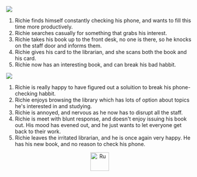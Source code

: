  <html>
  <body>
   
 <div id="media">
    <img src="https://78.media.tumblr.com/37a66fdcddcb310cb42fac867ca56a38/tumblr_pd7tj0g44P1xchmeyo2_1280.png" />
  </div>
  
  <ol>
  <li> Richie finds himself constantly checking his phone, and wants to fill this time more productively. </li>
   <li> Richie searches casually for something that grabs his interest.</li>
    <li> Richie takes his book up to the front desk, no one is there, so he knocks on the staff door and informs them.</li>
     <li> Richie gives his card to the librarian, and she scans both the book and his card. </li>
      <li> Richie now has an interesting book, and can break his bad habbit. </li>
  
  </ol>
  
   <div id="media">
    <img src="https://78.media.tumblr.com/779f65154f2cefd821001371b984adef/tumblr_pd7tkoSRLx1xchmeyo1_1280.png" />
  </div>
  
  <ol>
  <li> Richie is really happy to have figured out a soluition to break his phone-checking habbit. </li>
   <li> Richie enjoys browsing the library which has lots of option about topics he's interested in and studying.</li>
    <li> Richie is annoyed, and nervous as he now has to disrupt all the staff. </li>
     <li> Richie is meet with blunt response, and doesn't enjoy issuing his book out. His mood has evened out, and he just wants to let everyone get back to their work. </li>
      <li> Richie leaves the irritated librarian, and he is once again very happy. He has his new book, and no reason to check his phone. </li>
  
  </ol>
  
  <center>
  <p>
<a href="https://abirkett.github.io/interaction-projectone/">
<img border="0" alt="Ru" src="https://78.media.tumblr.com/c15d80ad445624304490c3f8eb358a0a/tumblr_pd8b64XIOZ1xchmeyo1_250.jpg" width="50" height="50">
</a>
</p>
</center>
 
  
  </body>
</html>
